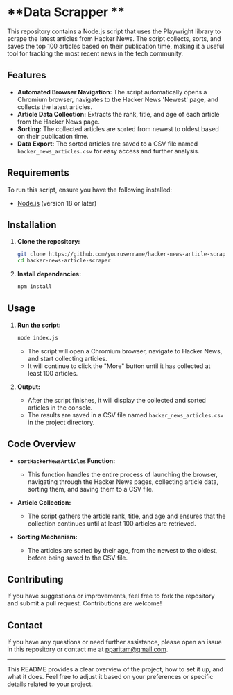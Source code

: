 # **Data Scrapper ** 

This repository contains a Node.js script that uses the Playwright library to scrape the latest articles from Hacker News. The script collects, sorts, and saves the top 100 articles based on their publication time, making it a useful tool for tracking the most recent news in the tech community.

## **Features**

- **Automated Browser Navigation:** The script automatically opens a Chromium browser, navigates to the Hacker News 'Newest' page, and collects the latest articles.
- **Article Data Collection:** Extracts the rank, title, and age of each article from the Hacker News page.
- **Sorting:** The collected articles are sorted from newest to oldest based on their publication time.
- **Data Export:** The sorted articles are saved to a CSV file named `hacker_news_articles.csv` for easy access and further analysis.

## **Requirements**

To run this script, ensure you have the following installed:

- [Node.js](https://nodejs.org/) (version 18 or later)

## **Installation**

1. **Clone the repository:**
   ```bash
   git clone https://github.com/yourusername/hacker-news-article-scraper.git
   cd hacker-news-article-scraper
   ```

2. **Install dependencies:**
   ```bash
   npm install
   ```

## **Usage**

1. **Run the script:**
   ```bash
   node index.js
   ```

   - The script will open a Chromium browser, navigate to Hacker News, and start collecting articles.
   - It will continue to click the "More" button until it has collected at least 100 articles.

2. **Output:**
   - After the script finishes, it will display the collected and sorted articles in the console.
   - The results are saved in a CSV file named `hacker_news_articles.csv` in the project directory.

## **Code Overview**

- **`sortHackerNewsArticles` Function:** 
  - This function handles the entire process of launching the browser, navigating through the Hacker News pages, collecting article data, sorting them, and saving them to a CSV file.
  
- **Article Collection:**
  - The script gathers the article rank, title, and age and ensures that the collection continues until at least 100 articles are retrieved.
  
- **Sorting Mechanism:**
  - The articles are sorted by their age, from the newest to the oldest, before being saved to the CSV file.

## **Contributing**

If you have suggestions or improvements, feel free to fork the repository and submit a pull request. Contributions are welcome!


## **Contact**

If you have any questions or need further assistance, please open an issue in this repository or contact me at [pparitam@gmail.com](mailto:pparitam@gmail.com).

---

This README provides a clear overview of the project, how to set it up, and what it does. Feel free to adjust it based on your preferences or specific details related to your project.
